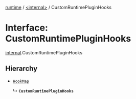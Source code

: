 [runtime](../overview.md) / [<internal\>](../modules/internal_.md) / CustomRuntimePluginHooks

# Interface: CustomRuntimePluginHooks

[internal](../modules/internal_.md).CustomRuntimePluginHooks

## Hierarchy

- [`HookMap`](internal_.HookMap.md)

  ↳ **`CustomRuntimePluginHooks`**
